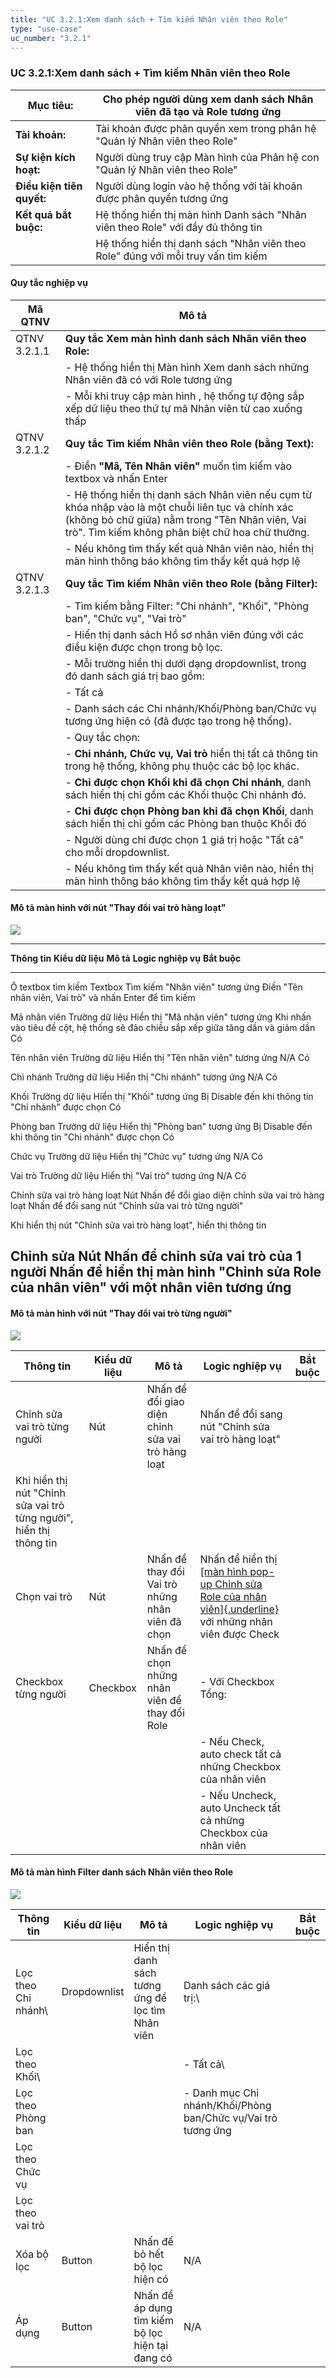 ```yaml
---
title: "UC 3.2.1:Xem danh sách + Tìm kiếm Nhân viên theo Role"
type: "use-case"
uc_number: "3.2.1"
---
```


### UC 3.2.1:Xem danh sách + Tìm kiếm Nhân viên theo Role

| **Mục tiêu:** | Cho phép người dùng xem danh sách Nhân viên đã tạo và Role tương ứng |
| --- | --- |
| **Tài khoản:** | Tài khoản được phân quyền xem trong phân hệ "Quản lý Nhân viên theo Role" |
| **Sự kiện kích hoạt:** | Người dùng truy cập Màn hình của Phân hệ con "Quản lý Nhân viên theo Role" |
| **Điều kiện tiên quyết:** | Người dùng login vào hệ thống với tài khoản được phân quyền tương ứng |
| **Kết quả bắt buộc:** | Hệ thống hiển thị màn hình Danh sách "Nhân viên theo Role" với đầy đủ thông tin |
|  | Hệ thống hiển thị danh sách "Nhân viên theo Role" đúng với mỗi truy vấn tìm kiếm |

#### Quy tắc nghiệp vụ

| **Mã QTNV** | **Mô tả** |
| --- | --- |
| QTNV 3.2.1.1 | **Quy tắc Xem màn hình danh sách Nhân viên theo Role:** |
|  | - Hệ thống hiển thị Màn hình Xem danh sách những Nhân viên đã có với Role tương ứng |
|  | - Mỗi khi truy cập màn hình , hệ thống tự động sắp xếp dữ liệu theo thứ tự mã Nhân viên từ cao xuống thấp |
| QTNV 3.2.1.2 | **Quy tắc Tìm kiếm Nhân viên theo Role (bằng Text):** |
|  | - Điền **"Mã, Tên Nhân viên"** muốn tìm kiếm vào textbox và nhấn Enter |
|  | - Hệ thống hiển thị danh sách Nhân viên nếu cụm từ khóa nhập vào là một chuỗi liên tục và chính xác (không bỏ chữ giữa) nằm trong "Tên Nhân viên, Vai trò". Tìm kiếm không phân biệt chữ hoa chữ thường. |
|  | - Nếu không tìm thấy kết quả Nhân viên nào, hiển thị màn hình thông báo không tìm thấy kết quả hợp lệ |
| QTNV 3.2.1.3 | **Quy tắc Tìm kiếm Nhân viên theo Role (bằng Filter):** |
|  | - Tìm kiếm bằng Filter: "Chi nhánh", "Khối", "Phòng ban", "Chức vụ", "Vai trò" |
|  | - Hiển thị danh sách Hồ sơ nhân viên đúng với các điều kiện được chọn trong bộ lọc. |
|  | - Mỗi trường hiển thị dưới dạng dropdownlist, trong đó danh sách giá trị bao gồm: |
|  | - Tất cả |
|  | - Danh sách các Chi nhánh/Khối/Phòng ban/Chức vụ tương ứng hiện có (đã được tạo trong hệ thống). |
|  | - Quy tắc chọn: |
|  | - **Chi nhánh, Chức vụ, Vai trò** hiển thị tất cả thông tin trong hệ thống, không phụ thuộc các bộ lọc khác. |
|  | - **Chỉ được chọn Khối khi đã chọn Chi nhánh**, danh sách hiển thị chỉ gồm các Khối thuộc Chi nhánh đó. |
|  | - **Chỉ được chọn Phòng ban khi đã chọn Khối**, danh sách hiển thị chỉ gồm các Phòng ban thuộc Khối đó |
|  | - Người dùng chỉ được chọn 1 giá trị hoặc \"Tất cả\" cho mỗi dropdownlist. |
|  | - Nếu không tìm thấy kết quả Nhân viên nào, hiển thị màn hình thông báo không tìm thấy kết quả hợp lệ |

#### Mô tả màn hình với nút "Thay đổi vai trò hàng loạt"

![](media/image3.png)

  -------------------------------------------------------------------------------------------------------------------------------------------------------------------------------------------------------------------------------------------------
  **Thông tin**                                                        **Kiểu dữ liệu**   **Mô tả**                                           **Logic nghiệp vụ**                                                                    **Bắt buộc**
  -------------------------------------------------------------------- ------------------ --------------------------------------------------- -------------------------------------------------------------------------------------- --------------
  Ô textbox tìm kiếm                                                   Textbox            Tìm kiếm "Nhân viên" tương ứng                      Điền "Tên nhân viên, Vai trò" và nhấn Enter để tìm kiếm                                

  Mã nhân viên                                                         Trường dữ liệu     Hiển thị "Mã nhân viên" tương ứng                   Khi nhấn vào tiêu đề cột, hệ thống sẽ đảo chiều sắp xếp giữa tăng dần và giảm dần      Có

  Tên nhân viên                                                        Trường dữ liệu     Hiển thị "Tên nhân viên" tương ứng                  N/A                                                                                    Có

  Chi nhánh                                                            Trường dữ liệu     Hiển thị "Chi nhánh" tương ứng                      N/A                                                                                    Có

  Khối                                                                 Trường dữ liệu     Hiển thị "Khối" tương ứng                           Bị Disable đến khi thông tin "Chi nhánh" được chọn                                     Có

  Phòng ban                                                            Trường dữ liệu     Hiển thị "Phòng ban" tương ứng                      Bị Disable đến khi thông tin "Chi nhánh" được chọn                                     Có

  Chức vụ                                                              Trường dữ liệu     Hiển thị "Chức vụ" tương ứng                        N/A                                                                                    Có

  Vai trò                                                              Trường dữ liệu     Hiển thị "Vai trò" tương ứng                        N/A                                                                                    Có

  Chỉnh sửa vai trò hàng loạt                                          Nút                Nhấn để đổi giao diện chỉnh sửa vai trò hàng loạt   Nhấn để đổi sang nút "Chỉnh sửa vai trò từng người"                                    

  Khi hiển thị nút "Chỉnh sửa vai trò hàng loạt", hiển thị thông tin                                                                                                                                                                 

  Chỉnh sửa                                                            Nút                Nhấn để chỉnh sửa vai trò của 1 người               Nhấn để hiển thị màn hình "Chỉnh sửa Role của nhân viên" với một nhân viên tương ứng   
  -------------------------------------------------------------------------------------------------------------------------------------------------------------------------------------------------------------------------------------------------

#### Mô tả màn hình với nút "Thay đổi vai trò từng người"

![](media/image47.png)

| **Thông tin** | **Kiểu dữ liệu** | **Mô tả** | **Logic nghiệp vụ** | **Bắt buộc** |
| --- | --- | --- | --- | --- |
| Chỉnh sửa vai trò từng người | Nút | Nhấn để đổi giao diện chỉnh sửa vai trò hàng loạt | Nhấn để đổi sang nút "Chỉnh sửa vai trò hàng loạt" |  |
| Khi hiển thị nút "Chỉnh sửa vai trò từng người", hiển thị thông tin |  |  |  |  |
| Chọn vai trò | Nút | Nhấn để thay đổi Vai trò những nhân viên đã chọn | Nhấn để hiển thị [[màn hình pop-up Chỉnh sửa Role của nhân viên]{.underline}](#uc-3.2.2-chỉnh-sửa-role-của-nhân-viên) với những nhân viên được Check |  |
| Checkbox từng người | Checkbox | Nhấn để chọn những nhân viên để thay đổi Role | \- Với Checkbox Tổng: |  |
|  |  |  | - Nếu Check, auto check tất cả những Checkbox của nhân viên |  |
|  |  |  | - Nếu Uncheck, auto Uncheck tất cả những Checkbox của nhân viên |  |

#### Mô tả màn hình Filter danh sách Nhân viên theo Role

![](media/image6.png)

| **Thông tin** | **Kiểu dữ liệu** | **Mô tả** | **Logic nghiệp vụ** | **Bắt buộc** |
| --- | --- | --- | --- | --- |
| Lọc theo Chi nhánh\ | Dropdownlist | Hiển thị danh sách tương ứng để lọc tìm Nhân viên | Danh sách các giá trị:\ |  |
| Lọc theo Khối\ |  |  | - Tất cả\ |  |
| Lọc theo Phòng ban |  |  | - Danh mục Chi nhánh/Khối/Phòng ban/Chức vụ/Vai trò tương ứng |  |
| Lọc theo Chức vụ |  |  |  |  |
| Lọc theo vai trò |  |  |  |  |
| Xóa bộ lọc | Button | Nhấn để bỏ hết bộ lọc hiện có | N/A |  |
| Áp dụng | Button | Nhấn để áp dụng tìm kiếm bộ lọc hiện tại đang có | N/A |  |
